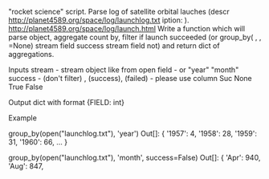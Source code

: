 
"rocket science" script.
Parse log of satellite orbital lauches  (descr http://planet4589.org/space/log/launchlog.txt iption: ). http://planet4589.org/space/log/launch.html
Write a function  which will parse  object, aggregate count by,
filter if launch succeeded (or group_by( , , =None) stream field success stream field not) 
and return dict of aggregations.

Inputs
stream - stream object like from open field  - or  "year" "month" success -  (don't filter) ,  (success),  (failed) - please use column Suc None True False

Output
dict with format {FIELD: int}

Example

 group_by(open("launchlog.txt"), 'year')
 Out[]: { '1957': 4, '1958': 28, '1959': 31, '1960': 66, … }
 
 group_by(open("launchlog.txt"), 'month', success=False)
 Out[]: { 'Apr': 940, 'Aug': 847, 